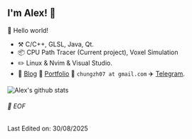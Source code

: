 ## I'm Alex! :wave:
🎊 Hello world!

- :hammer_and_pick: C/C++, GLSL, Java, Qt.
- :package: CPU Path Tracer (Current project), Voxel Simulation
- :pencil2: Linux & Nvim & Visual Studio.
- :memo: [Blog](https://chungzh.cn) :card_index: [Portfolio](https://chungzh.cc) :email: `chungzh07 at gmail.com` :airplane: [Telegram](https://t.me/realChungZH).

![Alex's github stats](https://github-readme-stats.vercel.app/api?username=AlexanderKubarakos&theme=gruvbox&show_icons=true)


###### 💾 EOF

Last Edited on: 30/08/2025
